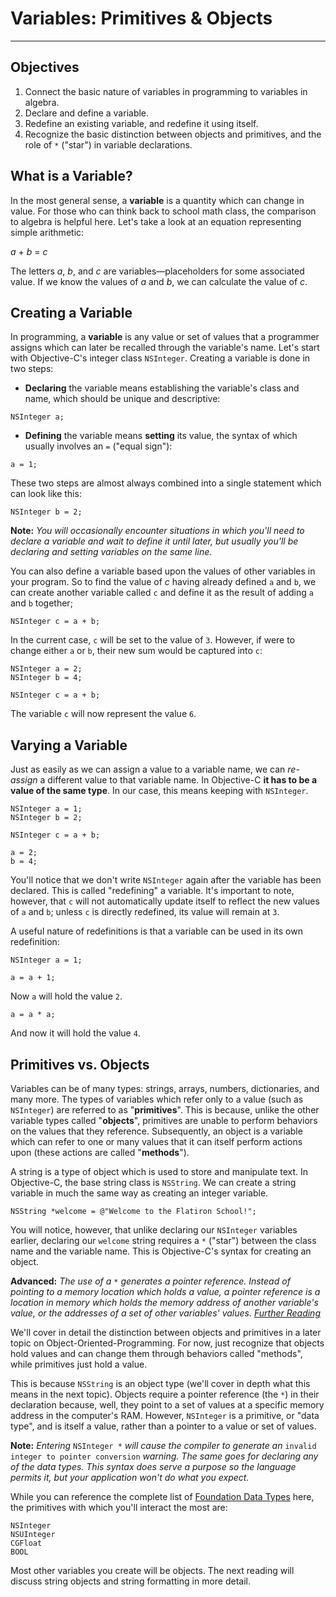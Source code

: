 # Variables: Primitives & Objects
----

## Objectives

1. Connect the basic nature of variables in programming to variables in algebra.
2. Declare and define a variable.
3. Redefine an existing variable, and redefine it using itself.
4. Recognize the basic distinction between objects and primitives, and the role of `*` ("star") in variable declarations.


## What is a Variable?

In the most general sense, a **variable** is a quantity which can change in value. For those who can think back to school math class, the comparison to algebra is helpful here. Let's take a look at an equation representing simple arithmetic:

*a* + *b* = *c*

The letters *a*, *b*, and *c* are variables—placeholders for some associated value. If we know the values of *a* and *b*, we can calculate the value of *c*.

## Creating a Variable

In programming, a **variable** is any value or set of values that a programmer assigns which can later be recalled through the variable's name. Let's start with Objective-C's integer class `NSInteger`. Creating a variable is done in two steps:

* **Declaring** the variable means establishing the variable's class and name, which should be unique and descriptive:

```objc
NSInteger a;
```

* **Defining** the variable means **setting** its value, the syntax of which usually involves an `=` ("equal sign"):

```objc
a = 1;
```

These two steps are almost always combined into a single statement which can look like this:

```objc
NSInteger b = 2;
```
**Note:** *You will occasionally encounter situations in which you'll need to declare a variable and wait to define it until later, but usually you'll be declaring and setting variables on the same line.*

You can also define a variable based upon the values of other variables in your program. So to find the value of *c* having already defined `a` and `b`, we can create another variable called `c` and define it as the result of adding `a` and `b` together;

```objc
NSInteger c = a + b;
```
In the current case, `c` will be set to the value of `3`. However, if were to change either `a` or `b`, their new sum would be captured into `c`:

```objc
NSInteger a = 2;
NSInteger b = 4;

NSInteger c = a + b;
```
The variable `c` will now represent the value `6`.

## Varying a Variable
Just as easily as we can assign a value to a variable name, we can *re-assign* a different value to that variable name. In Objective-C **it has to be a value of the same type**. In our case, this means keeping with `NSInteger`.

```objc
NSInteger a = 1;
NSInteger b = 2;

NSInteger c = a + b;

a = 2;
b = 4;
```
You'll notice that we don't write `NSInteger` again after the variable has been declared. This is called "redefining" a variable. It's important to note, however, that `c` will not automatically update itself to reflect the new values of `a` and `b`; unless `c` is directly redefined, its value will remain at `3`.

A useful nature of redefinitions is that a variable can be used in its own redefinition:

```objc
NSInteger a = 1;

a = a + 1;
```
Now `a` will hold the value `2`.

```objc
a = a * a;
```
And now it will hold the value `4`.

## Primitives vs. Objects

Variables can be of many types: strings, arrays, numbers, dictionaries, and many more. The types of variables which refer only to a value (such as `NSInteger`) are referred to as "**primitives**". This is because, unlike the other variable types called "**objects**", primitives are unable to perform behaviors on the values that they reference. Subsequently, an object is a variable which can refer to one or many values that it can itself perform actions upon (these actions are called "**methods**"). 

A string is a type of object which is used to store and manipulate text. In Objective-C, the base string class is `NSString`. We can create a string variable in much the same way as creating an integer variable.

```objc
NSString *welcome = @"Welcome to the Flatiron School!";
```
You will notice, however, that unlike declaring our `NSInteger` variables earlier, declaring our `welcome` string requires a `*` ("star") between the class name and the variable name. This is Objective-C's syntax for creating an object.

**Advanced:** *The use of a* `*` *generates a pointer reference. Instead of pointing to a memory location which holds a value, a pointer reference is a location in memory which holds the memory address of another variable's value, or the addresses of a set of other variables' values. [Further Reading](http://www.drdobbs.com/mobile/pointers-in-objective-c/225700236)*

We'll cover in detail the distinction between objects and primitives in a later topic on Object-Oriented-Programming. For now, just recognize that objects hold values and can change them through behaviors called "methods", while primitives just hold a value.

This is because `NSString` is an object type (we'll cover in depth what this means in the next topic). Objects require a pointer reference (the `*`) in their declaration because, well, they point to a set of values at a specific memory address in the computer's RAM. However, `NSInteger` is a primitive, or "data type", and is itself a value, rather than a pointer to a value or set of values.

**Note:** *Entering* `NSInteger *` *will cause the compiler to generate an* `invalid integer to pointer conversion` *warning. The same goes for declaring any of the data types. This syntax does serve a purpose so the language permits it, but your application won't do what you expect.*

While you can reference the complete list of [Foundation Data Types](https://developer.apple.com/library/mac/documentation/Cocoa/Reference/Foundation/Miscellaneous/Foundation_DataTypes/index.html#//apple_ref/doc/c_ref/NSTimeInterval) here, the primitives with which you'll interact the most are:

```objc
NSInteger
NSUInteger
CGFloat
BOOL
```
Most other variables you create will be objects. The next reading will discuss string objects and string formatting in more detail.
